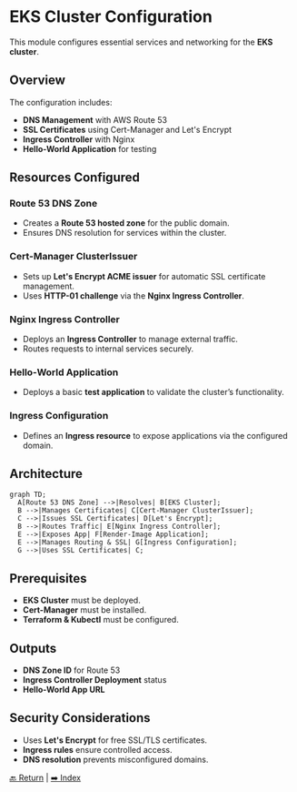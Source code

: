 # EKS Cluster Configuration

This module configures essential services and networking for the **EKS cluster**.

## Overview

The configuration includes:
- **DNS Management** with AWS Route 53
- **SSL Certificates** using Cert-Manager and Let's Encrypt
- **Ingress Controller** with Nginx
- **Hello-World Application** for testing

## Resources Configured

### **Route 53 DNS Zone**
- Creates a **Route 53 hosted zone** for the public domain.
- Ensures DNS resolution for services within the cluster.

### **Cert-Manager ClusterIssuer**
- Sets up **Let's Encrypt ACME issuer** for automatic SSL certificate management.
- Uses **HTTP-01 challenge** via the **Nginx Ingress Controller**.

### **Nginx Ingress Controller**
- Deploys an **Ingress Controller** to manage external traffic.
- Routes requests to internal services securely.

### **Hello-World Application**
- Deploys a basic **test application** to validate the cluster’s functionality.

### **Ingress Configuration**
- Defines an **Ingress resource** to expose applications via the configured domain.

## Architecture

```mermaid
graph TD;
  A[Route 53 DNS Zone] -->|Resolves| B[EKS Cluster];
  B -->|Manages Certificates| C[Cert-Manager ClusterIssuer];
  C -->|Issues SSL Certificates| D[Let's Encrypt];
  B -->|Routes Traffic| E[Nginx Ingress Controller];
  E -->|Exposes App| F[Render-Image Application];
  E -->|Manages Routing & SSL| G[Ingress Configuration];
  G -->|Uses SSL Certificates| C;
```  

## Prerequisites
- **EKS Cluster** must be deployed.
- **Cert-Manager** must be installed.
- **Terraform & Kubectl** must be configured.

## Outputs
- **DNS Zone ID** for Route 53
- **Ingress Controller Deployment** status
- **Hello-World App URL**

## Security Considerations
- Uses **Let's Encrypt** for free SSL/TLS certificates.
- **Ingress rules** ensure controlled access.
- **DNS resolution** prevents misconfigured domains.

[🔙 Return](../creation/README.md) | [➡️ Index](../../../../README.md)
